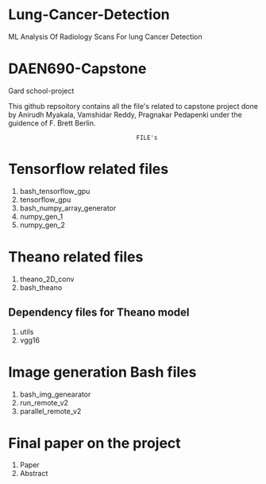 # Lung-Cancer-Detection

ML Analysis Of Radiology Scans For lung Cancer Detection 

# DAEN690-Capstone
Gard school-project

This github repsoitory contains all the file's related to capstone project done by Anirudh Myakala, Vamshidar Reddy, Pragnakar Pedapenki under the guidence of F. Brett Berlin.

                                        FILE's

# Tensorflow related files

1) bash_tensorflow_gpu
2) tensorflow_gpu
3) bash_numpy_array_generator
4) numpy_gen_1
5) numpy_gen_2

# Theano related files 
1) theano_2D_conv
2) bash_theano

## Dependency files for Theano model 
1) utils 
2) vgg16

# Image generation Bash files

1) bash_img_genearator
2) run_remote_v2
3) parallel_remote_v2

# Final paper on the project

1) Paper
2) Abstract
